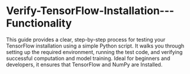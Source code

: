 # Verify-TensorFlow-Installation---Functionality
This guide provides a clear, step-by-step process for testing your TensorFlow installation using a simple Python script. It walks you through setting up the required environment, running the test code, and verifying successful computation and model training. Ideal for beginners and developers, it ensures that TensorFlow and NumPy are Installed.
